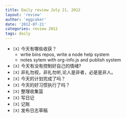 ```yaml
---
title: Daily review July 21, 2012 
layout: 'review'
author: 'eggcaker'
date: '2012-07-21'
categories: review 2012
tags: daily
---
```



  * `[X]` 今天有哪些收获？ 
    * wrtie bins repos, write a node help system 
    * notes sytem with org-info.js and publish system 
  * `[X]` 今天有没有控制好自己的情绪? 
  * `[X]` 非礼勿视，非礼勿听,论人是非者，必是是非人。 
  * `[X]` 今天的计划完成了吗？ 
  * `[X]` 今天的好习惯执行了吗？ 
  * `[X]` 整理收集篮 
  * `[X]` 写日记 
  * `[X]` 记账 
  * `[X]` 发布日志草稿 

